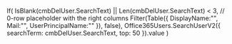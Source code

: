 If(
    IsBlank(cmbDelUser.SearchText) || Len(cmbDelUser.SearchText) < 3,
    // 0-row placeholder with the right columns
    Filter(Table({ DisplayName:"", Mail:"", UserPrincipalName:"" }), false),
    Office365Users.SearchUserV2({ searchTerm: cmbDelUser.SearchText, top: 50 }).value
)
